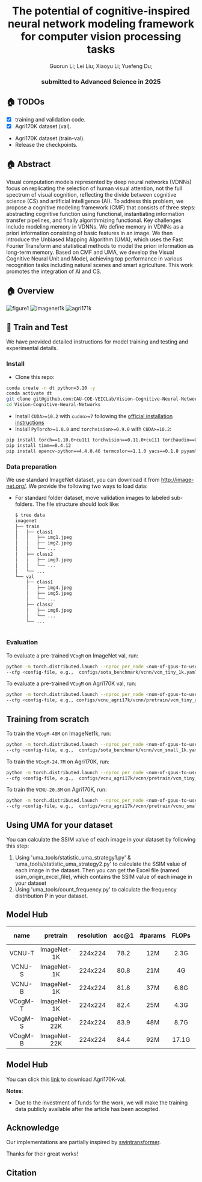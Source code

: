 <div align="center">

<h1>The potential of cognitive-inspired neural network modeling framework <br /> for computer vision processing tasks <br /></h1> 

<div>
    <a>Guorun Li</a>;
    <a>Lei Liu</a>;
    <a>Xiaoyu Li</a>;
    <a>Yuefeng Du</a>;
</div>

<h3><strong>submitted to Advanced Science in 2025</strong></h3>

</div>


## 🏠 TODOs

* [X] training and validation code.
* [X] Agri170K dataset (val).
*  Agri170K dataset (train-val).
*  Release the checkpoints.


## 🏠 Abstract
Visual computation models represented by deep neural networks (VDNNs) focus on replicating the selection of human visual attention, not the full spectrum of visual cognition, reflecting the divide between cognitive science (CS) and artificial intelligence (AI). To address this problem, we propose a cognitive modeling framework (CMF) that consists of three steps: abstracting cognitive function using functional, instantiating information transfer pipelines, and finally algorithmizing functional. Key challenges include modeling memory in VDNNs. We define memory in VDNNs as a priori information consisting of basic features in an image. We then introduce the Unbiased Mapping Algorithm (UMA), which uses the Fast Fourier Transform and statistical methods to model the priori information as long-term memory. Based on CMF and UMA, we develop the Visual Cognitive Neural Unit and Model, achieving top performance in various recognition tasks including natural scenes and smart agriculture. This work promotes the integration of AI and CS.


## 🏠 Overview
![figure1](figure/figure1.png)
![imagenet1k](figure/figure2.png)
![agri171k](figure/figure3.png)

## 🎁 Train and Test
We have provided detailed instructions for model training and testing and experimental details. 
### Install
- Clone this repo:

```bash
conda create -n dt python=3.10 -y
conda activate dt
git clone git@github.com:CAU-COE-VEICLab/Vision-Cognitive-Neural-Networks.git
cd Vision-Cognitive-Neural-Networks
```
- Install `CUDA>=10.2` with `cudnn>=7` following
  the [official installation instructions](https://docs.nvidia.com/cuda/cuda-installation-guide-linux/index.html)
- Install `PyTorch>=1.8.0` and `torchvision>=0.9.0` with `CUDA>=10.2`:

```bash
pip install torch==1.10.0+cu111 torchvision==0.11.0+cu111 torchaudio==0.10.0 -f https://download.pytorch.org/whl/torch_stable.html
pip install timm==0.4.12
pip install opencv-python==4.4.0.46 termcolor==1.1.0 yacs==0.1.8 pyyaml scipy
```


### Data preparation

We use standard ImageNet dataset, you can download it from http://image-net.org/. We provide the following two ways to
load data:

- For standard folder dataset, move validation images to labeled sub-folders. The file structure should look like:
  ```bash
  $ tree data
  imagenet
  ├── train
  │   ├── class1
  │   │   ├── img1.jpeg
  │   │   ├── img2.jpeg
  │   │   └── ...
  │   ├── class2
  │   │   ├── img3.jpeg
  │   │   └── ...
  │   └── ...
  └── val
      ├── class1
      │   ├── img4.jpeg
      │   ├── img5.jpeg
      │   └── ...
      ├── class2
      │   ├── img6.jpeg
      │   └── ...
      └── ...
 
  ```

### Evaluation

To evaluate a pre-trained `VCogM` on ImageNet val, run:

```bash
python -m torch.distributed.launch --nproc_per_node <num-of-gpus-to-use>  main.py --eval \
--cfg <config-file, e.g.,  configs/sota_benchmark/vcnn/vcm_tiny_1k.yaml > --pretrained <checkpoint> --data-path <imagenet-path> 
```

To evaluate a pre-trained `VCogM` on Agri170K val, run:

```bash
python -m torch.distributed.launch --nproc_per_node <num-of-gpus-to-use>  main_diffusion_tuning.py --eval \
--cfg <config-file, e.g., configs/vcnu_agri17k/vcnn/pretrain/vcm_tiny_agri17k.yaml> --pretrained <checkpoint> --data-path <imagenet-path> 
```

## Training from scratch 

To train the `VCogM-48M` on ImageNet1k, run:

```bash
python -m torch.distributed.launch --nproc_per_node <num-of-gpus-to-use>  main.py \
--cfg <config-file, e.g.,  configs/sota_benchmark/vcnn/vcm_small_1k.yaml > --data-path <imagenet-path> [--batch-size <batch-size-per-gpu> --output <output-directory> --tag <job-tag>]
```

To train the `VCogM-24.7M` on Agri170K, run:

```bash
python -m torch.distributed.launch --nproc_per_node <num-of-gpus-to-use>  main.py \
--cfg <config-file, e.g.,  configs/vcnu_agri17k/vcnn/pretrain/vcm_tiny_agri17k.yaml > --data-path <imagenet-path> [--batch-size <batch-size-per-gpu> --output <output-directory> --tag <job-tag>]
```

To train the `VCNU-20.8M` on Agri170K, run:

```bash
python -m torch.distributed.launch --nproc_per_node <num-of-gpus-to-use>  main.py \
--cfg <config-file, e.g.,  configs/vcnu_agri17k/vcnn/pretrain/vcnu_small_agri17k.yaml > --data-path <imagenet-path> [--batch-size <batch-size-per-gpu> --output <output-directory> --tag <job-tag>]
```

## Using UMA for your dataset

You can calculate the SSIM value of each image in your dataset by following this step: 
1. Using 'uma_tools/statistic_uma_strategy1.py' & 'uma_tools/statistic_uma_strategy2.py' to calculate the SSIM value of each image in the dataset.
   Then you can get the Excel file (named ssim_origin_excel_file), which contains the SSIM value of each image in your dataset 
2. Using 'uma_tools/count_frequency.py' to calculate the frequency distribution P in your dataset.

## Model Hub

| name | pretrain | resolution |acc@1 |  #params | FLOPs | 1K model| Agri170K model |
| :---: | :---: | :---: | :---: | :---: | :---: | :---: | :---: |
| VCNU-T | ImageNet-1K | 224x224 | 78.2 | 12M | 2.3G | [baidu]()  | - |
| VCNU-S | ImageNet-1K | 224x224 | 80.8 |  21M | 4G | [baidu]()  | [baidu]()  |
| VCNU-B | ImageNet-1K | 224x224 | 81.8 |  37M | 6.8G | [baidu]() | - |
| VCogM-T | ImageNet-1K | 224x224 | 82.4 | 25M | 4.3G | [baidu]() | [baidu]()  |
| VCogM-S | ImageNet-22K | 224x224 | 83.9 |  48M | 8.7G | [baidu]()  | - |
| VCogM-B | ImageNet-22K | 224x224 | 84.4 |  92M | 17.1G | [baidu]()  | - |

## Model Hub

You can click this [link]() to download Agri170K-val. 

**Notes**:

- Due to the investment of funds for the work, we will make the training data publicly available after the article has been accepted.

## Acknowledge

Our implementations are partially inspired by [swintransformer](https://github.com/microsoft/Swin-Transformer).

Thanks for their great works!

## Citation
